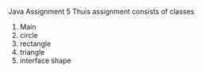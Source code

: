 Java Assignment 5
Thuis assignment consists of classes 
1) Main
2) circle
3) rectangle
4) triangle
5) interface shape
